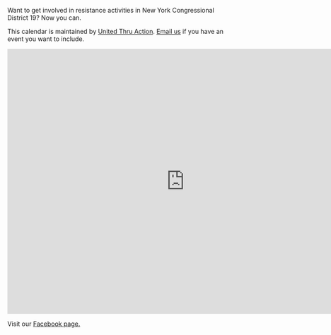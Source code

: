 Want to get involved in resistance activities in New York Congressional District 19?  Now you can.

This calendar is maintained by [United Thru Action](http://unitedthruaction.com).  [Email us](mailto:turnnyblue@gmail.com) if you have an event you want to include.

<iframe src="https://calendar.google.com/calendar/embed?src=e4qncbtpk6r38994jgkiqga1ps%40group.calendar.google.com&ctz=America/New_York" style="border: 0" width="800" height="600" frameborder="0" scrolling="no"></iframe>

Visit our [Facebook page.](http://www.facebook.com/upcomingaction)
